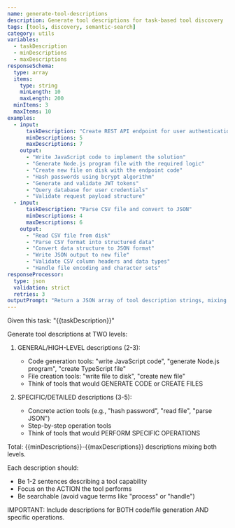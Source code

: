 ```yaml
---
name: generate-tool-descriptions
description: Generate tool descriptions for task-based tool discovery
tags: [tools, discovery, semantic-search]
category: utils
variables: 
  - taskDescription
  - minDescriptions
  - maxDescriptions
responseSchema:
  type: array
  items:
    type: string
    minLength: 10
    maxLength: 200
  minItems: 3
  maxItems: 10
examples:
  - input:
      taskDescription: "Create REST API endpoint for user authentication"
      minDescriptions: 5
      maxDescriptions: 7
    output:
      - "Write JavaScript code to implement the solution"
      - "Generate Node.js program file with the required logic"
      - "Create new file on disk with the endpoint code"
      - "Hash passwords using bcrypt algorithm"
      - "Generate and validate JWT tokens"
      - "Query database for user credentials"
      - "Validate request payload structure"
  - input:
      taskDescription: "Parse CSV file and convert to JSON"
      minDescriptions: 4
      maxDescriptions: 6
    output:
      - "Read CSV file from disk"
      - "Parse CSV format into structured data"
      - "Convert data structure to JSON format"
      - "Write JSON output to new file"
      - "Validate CSV column headers and data types"
      - "Handle file encoding and character sets"
responseProcessor:
  type: json
  validation: strict
  retries: 3
outputPrompt: "Return a JSON array of tool description strings, mixing both high-level and specific descriptions as shown in the examples."
---
```


Given this task: "{{taskDescription}}"

Generate tool descriptions at TWO levels:

1. GENERAL/HIGH-LEVEL descriptions (2-3):
   - Code generation tools: "write JavaScript code", "generate Node.js program", "create TypeScript file"
   - File creation tools: "write file to disk", "create new file"
   - Think of tools that would GENERATE CODE or CREATE FILES

2. SPECIFIC/DETAILED descriptions (3-5):
   - Concrete action tools (e.g., "hash password", "read file", "parse JSON")
   - Step-by-step operation tools
   - Think of tools that would PERFORM SPECIFIC OPERATIONS

Total: {{minDescriptions}}-{{maxDescriptions}} descriptions mixing both levels.

Each description should:
- Be 1-2 sentences describing a tool capability
- Focus on the ACTION the tool performs
- Be searchable (avoid vague terms like "process" or "handle")

IMPORTANT: Include descriptions for BOTH code/file generation AND specific operations.